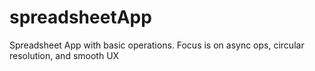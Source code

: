 # spreadsheetApp
Spreadsheet App with basic operations. Focus is on async ops, circular resolution, and smooth UX
